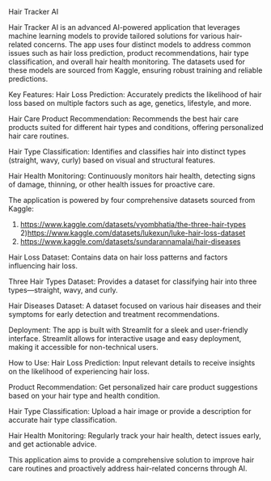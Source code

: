 Hair Tracker AI

Hair Tracker AI is an advanced AI-powered application that leverages machine learning models to provide tailored solutions for various hair-related concerns. The app uses four distinct models to address common issues such as hair loss prediction, product recommendations, hair type classification, and overall hair health monitoring. The datasets used for these models are sourced from Kaggle, ensuring robust training and reliable predictions.

Key Features:
Hair Loss Prediction: Accurately predicts the likelihood of hair loss based on multiple factors such as age, genetics, lifestyle, and more.

Hair Care Product Recommendation: Recommends the best hair care products suited for different hair types and conditions, offering personalized hair care routines.

Hair Type Classification: Identifies and classifies hair into distinct types (straight, wavy, curly) based on visual and structural features.

Hair Health Monitoring: Continuously monitors hair health, detecting signs of damage, thinning, or other health issues for proactive care.

The application is powered by four comprehensive datasets sourced from Kaggle:
1) https://www.kaggle.com/datasets/vyombhatia/the-three-hair-types 
2)https://www.kaggle.com/datasets/lukexun/luke-hair-loss-dataset
3) https://www.kaggle.com/datasets/sundarannamalai/hair-diseases

Hair Loss Dataset: Contains data on hair loss patterns and factors influencing hair loss.

Three Hair Types Dataset: Provides a dataset for classifying hair into three types—straight, wavy, and curly.

Hair Diseases Dataset: A dataset focused on various hair diseases and their symptoms for early detection and treatment recommendations.

Deployment:
The app is built with Streamlit for a sleek and user-friendly interface. Streamlit allows for interactive usage and easy deployment, making it accessible for non-technical users.

How to Use:
Hair Loss Prediction: Input relevant details to receive insights on the likelihood of experiencing hair loss.

Product Recommendation: Get personalized hair care product suggestions based on your hair type and health condition.

Hair Type Classification: Upload a hair image or provide a description for accurate hair type classification.

Hair Health Monitoring: Regularly track your hair health, detect issues early, and get actionable advice.

This application aims to provide a comprehensive solution to improve hair care routines and proactively address hair-related concerns through AI.
